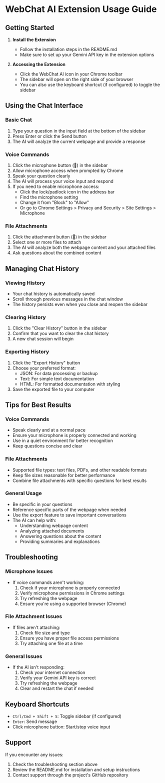 # WebChat AI Extension Usage Guide

## Getting Started

1. **Install the Extension**
   - Follow the installation steps in the README.md
   - Make sure to set up your Gemini API key in the extension options

2. **Accessing the Extension**
   - Click the WebChat AI icon in your Chrome toolbar
   - The sidebar will open on the right side of your browser
   - You can also use the keyboard shortcut (if configured) to toggle the sidebar

## Using the Chat Interface

### Basic Chat
1. Type your question in the input field at the bottom of the sidebar
2. Press Enter or click the Send button
3. The AI will analyze the current webpage and provide a response

### Voice Commands
1. Click the microphone button (🎤) in the sidebar
2. Allow microphone access when prompted by Chrome
3. Speak your question clearly
4. The AI will process your voice input and respond
5. If you need to enable microphone access:
   - Click the lock/padlock icon in the address bar
   - Find the microphone setting
   - Change it from "Block" to "Allow"
   - Or go to Chrome Settings > Privacy and Security > Site Settings > Microphone

### File Attachments
1. Click the attachment button (📎) in the sidebar
2. Select one or more files to attach
3. The AI will analyze both the webpage content and your attached files
4. Ask questions about the combined content

## Managing Chat History

### Viewing History
- Your chat history is automatically saved
- Scroll through previous messages in the chat window
- The history persists even when you close and reopen the sidebar

### Clearing History
1. Click the "Clear History" button in the sidebar
2. Confirm that you want to clear the chat history
3. A new chat session will begin

### Exporting History
1. Click the "Export History" button
2. Choose your preferred format:
   - JSON: For data processing or backup
   - Text: For simple text documentation
   - HTML: For formatted documentation with styling
3. Save the exported file to your computer

## Tips for Best Results

### Voice Commands
- Speak clearly and at a normal pace
- Ensure your microphone is properly connected and working
- Use in a quiet environment for better recognition
- Keep questions concise and clear

### File Attachments
- Supported file types: text files, PDFs, and other readable formats
- Keep file sizes reasonable for better performance
- Combine file attachments with specific questions for best results

### General Usage
- Be specific in your questions
- Reference specific parts of the webpage when needed
- Use the export feature to save important conversations
- The AI can help with:
  - Understanding webpage content
  - Analyzing attached documents
  - Answering questions about the content
  - Providing summaries and explanations

## Troubleshooting

### Microphone Issues
- If voice commands aren't working:
  1. Check if your microphone is properly connected
  2. Verify microphone permissions in Chrome settings
  3. Try refreshing the webpage
  4. Ensure you're using a supported browser (Chrome)

### File Attachment Issues
- If files aren't attaching:
  1. Check file size and type
  2. Ensure you have proper file access permissions
  3. Try attaching one file at a time

### General Issues
- If the AI isn't responding:
  1. Check your internet connection
  2. Verify your Gemini API key is correct
  3. Try refreshing the webpage
  4. Clear and restart the chat if needed

## Keyboard Shortcuts

- `Ctrl/Cmd + Shift + S`: Toggle sidebar (if configured)
- `Enter`: Send message
- Click microphone button: Start/stop voice input

## Support

If you encounter any issues:
1. Check the troubleshooting section above
2. Review the README.md for installation and setup instructions
3. Contact support through the project's GitHub repository 